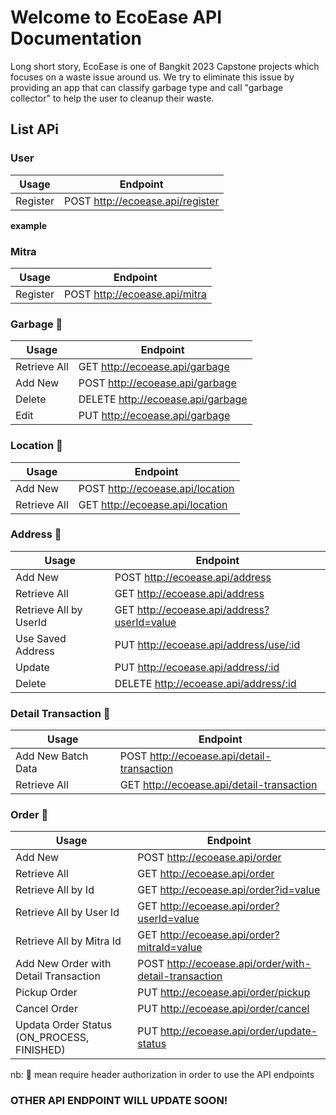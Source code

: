 # Welcome to EcoEase API Documentation

Long short story, EcoEase is one of Bangkit 2023 Capstone projects which focuses on a waste issue around us. We try to eliminate this issue by providing an app that can classify garbage type and call "garbage collector" to help the user to cleanup their waste.

## List APi

### **User**

| Usage    | Endpoint                         |
| -------- | -------------------------------- |
| Register | POST http://ecoease.api/register |

**example**

### **Mitra**

| Usage    | Endpoint                      |
| -------- | ----------------------------- |
| Register | POST http://ecoease.api/mitra |

### **Garbage** 🔑

| Usage        | Endpoint                          |
| ------------ | --------------------------------- |
| Retrieve All | GET http://ecoease.api/garbage    |
| Add New      | POST http://ecoease.api/garbage   |
| Delete       | DELETE http://ecoease.api/garbage |
| Edit         | PUT http://ecoease.api/garbage    |

### **Location** 🔑

| Usage        | Endpoint                         |
| ------------ | -------------------------------- |
| Add New      | POST http://ecoease.api/location |
| Retrieve All | GET http://ecoease.api/location  |

### **Address** 🔑

| Usage                  | Endpoint                                    |
| ---------------------- | ------------------------------------------- |
| Add New                | POST http://ecoease.api/address             |
| Retrieve All           | GET http://ecoease.api/address              |
| Retrieve All by UserId | GET http://ecoease.api/address?userId=value |
| Use Saved Address      | PUT http://ecoease.api/address/use/:id      |
| Update                 | PUT http://ecoease.api/address/:id          |
| Delete                 | DELETE http://ecoease.api/address/:id       |

### **Detail Transaction** 🔑

| Usage              | Endpoint                                   |
| ------------------ | ------------------------------------------ |
| Add New Batch Data | POST http://ecoease.api/detail-transaction |
| Retrieve All       | GET http://ecoease.api/detail-transaction  |

### **Order** 🔑

| Usage                                      | Endpoint                                              |
| ------------------------------------------ | ----------------------------------------------------- |
| Add New                                    | POST http://ecoease.api/order                         |
| Retrieve All                               | GET http://ecoease.api/order                          |
| Retrieve All by Id                         | GET http://ecoease.api/order?id=value                 |
| Retrieve All by User Id                    | GET http://ecoease.api/order?userId=value             |
| Retrieve All by Mitra Id                   | GET http://ecoease.api/order?mitraId=value            |
| Add New Order with Detail Transaction      | POST http://ecoease.api/order/with-detail-transaction |
| Pickup Order                               | PUT http://ecoease.api/order/pickup                   |
| Cancel Order                               | PUT http://ecoease.api/order/cancel                   |
| Updata Order Status (ON_PROCESS, FINISHED) | PUT http://ecoease.api/order/update-status            |

nb: 🔑 mean require header authorization in order to use the API endpoints

### OTHER API ENDPOINT WILL UPDATE SOON!
